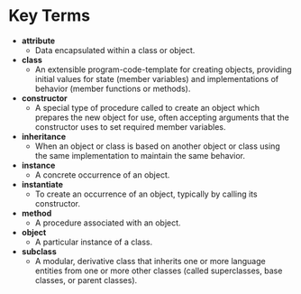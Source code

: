 # Key Terms



* **attribute**
  * Data encapsulated within a class or object.
* **class**
  * An extensible program-code-template for creating objects, providing initial values for state \(member variables\) and implementations of behavior \(member functions or methods\).
* **constructor**
  * A special type of procedure called to create an object which prepares the new object for use, often accepting arguments that the constructor uses to set required member variables.
* **inheritance**
  * When an object or class is based on another object or class using the same implementation to maintain the same behavior.
* **instance**
  * A concrete occurrence of an object.
* **instantiate**
  * To create an occurrence of an object, typically by calling its constructor.
* **method**
  * A procedure associated with an object.
* **object**
  * A particular instance of a class.
* **subclass**
  * A modular, derivative class that inherits one or more language entities from one or more other classes \(called superclasses, base classes, or parent classes\).



